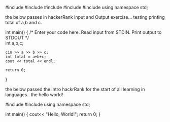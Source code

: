 #include <cmath>
#include <cstdio>
#include <vector>
#include <iostream>
#include <algorithm>
using namespace std;


the below passes in hackerRank Input and Output exercise... testing  printing total of a,b and c.

int main() {
    /* Enter your code here. Read input from STDIN. Print output to STDOUT */   
    int a,b,c;

    cin >> a >> b >> c;
    int total = a+b+c;
    cout << total << endl;

    return 0;
}



the below passed the intro hackrRank for the start of all learning in languages.. the hello world!

#include <iostream>
#include <cstdio>
using namespace std;

int main() {
   cout<< "Hello, World!";
    return 0;
}
